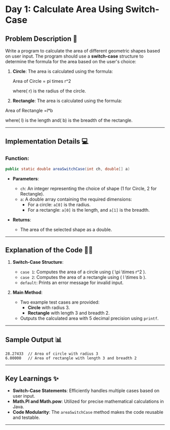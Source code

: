 # Day 1: Calculate Area Using Switch-Case  

## Problem Description 📝  

Write a program to calculate the area of different geometric shapes based on user input. The program should use a **switch-case** structure to determine the formula for the area based on the user's choice:  

1. **Circle**: The area is calculated using the formula:  
   
   Area of Circle = pi times r^2
     
   where( r) is the radius of the circle.  

2. **Rectangle**: The area is calculated using the formula:  

Area of Rectangle =l*b
  
   where( l) is the length and( b) is the breadth of the rectangle.  

---

## Implementation Details 💻  

### **Function**:  
```java  
public static double areaSwitchCase(int ch, double[] a)  
```  

- **Parameters**:  
  - `ch`: An integer representing the choice of shape (1 for Circle, 2 for Rectangle).  
  - `a`: A double array containing the required dimensions:  
    - For a circle: `a[0]` is the radius.  
    - For a rectangle: `a[0]` is the length, and `a[1]` is the breadth.  

- **Returns**:  
  - The area of the selected shape as a double.  

---

## Explanation of the Code 🧑‍💻  

1. **Switch-Case Structure**:  
   - `case 1`: Computes the area of a circle using \( \pi \times r^2 \).  
   - `case 2`: Computes the area of a rectangle using \( l \times b \).  
   - `default`: Prints an error message for invalid input.  

2. **Main Method**:  
   - Two example test cases are provided:  
     - **Circle** with radius 3.  
     - **Rectangle** with length 3 and breadth 2.  
   - Outputs the calculated area with 5 decimal precision using `printf`.  

---

## Sample Output 📊  

```  
28.27433  // Area of circle with radius 3  
6.00000   // Area of rectangle with length 3 and breadth 2  
```  

---

## Key Learnings ✨  

- **Switch-Case Statements**: Efficiently handles multiple cases based on user input.  
- **Math.PI and Math.pow**: Utilized for precise mathematical calculations in Java.  
- **Code Modularity**: The `areaSwitchCase` method makes the code reusable and testable.  

---

